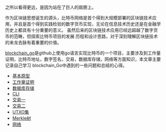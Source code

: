 之所以看得更远，是因为站在了巨人的肩膀上。 

作为区块链思想诞生的源头，比特币网络是首个得到大规模部署的区块链技术应用，并且是首个得到实践检验的数字货币实现，无论在信息技术历史还是在金融学历史上都具有十分重要的意义。 虽然后来的区块链技术应用已经远超越了数字货币的范畴，但探索比特币项目的发展 历程和设计思路，对于深刻理解区块链技术的来龙去脉有着重要的价值。

[blockchain_go](https://github.com/Jeiwan/blockchain_go)是github上使用go语言实现比特币的一个项目，主要涉及到工作量证明，比特币地址，数字签名，交易，数据库存储，网络等方面知识，本文章主要记录自己学习
blockchain_Go中遇到的一些问题和总结的心得。

- [基本原型](https://github.com/cray666/bitcoin/tree/master/version1)
- [工作量证明](https://github.com/cray666/bitcoin/tree/master/version2)
- [数据库存储](https://github.com/cray666/bitcoin/tree/master/version3)
- [CLI](https://github.com/cray666/bitcoin/tree/master/version4)
- [交易一](https://github.com/cray666/bitcoin/tree/master/version5)
- [交易二](https://github.com/cray666/bitcoin/tree/master/version6)
- [UTXO集](https://github.com/cray666/bitcoin/tree/master/version7)
- [Merkle树](https://github.com/cray666/bitcoin/tree/master/version8)
- [网络](https://github.com/cray666/bitcoin/tree/master/version9)







